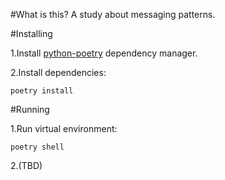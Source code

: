 #What is this?
A study about messaging patterns.

#Installing

1.Install 
[python-poetry](https://python-poetry.org/docs/master/#installing-with-the-official-installer)
dependency manager.

2.Install dependencies: 
```
poetry install
```

#Running

1.Run virtual environment:
```
poetry shell
```

2.(TBD)
